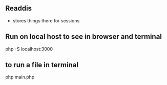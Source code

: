 

## Readdis
- stores things there for sessions

## Run on local host to see in browser and terminal
php -S localhost:3000

## to run a file in terminal
php main.php